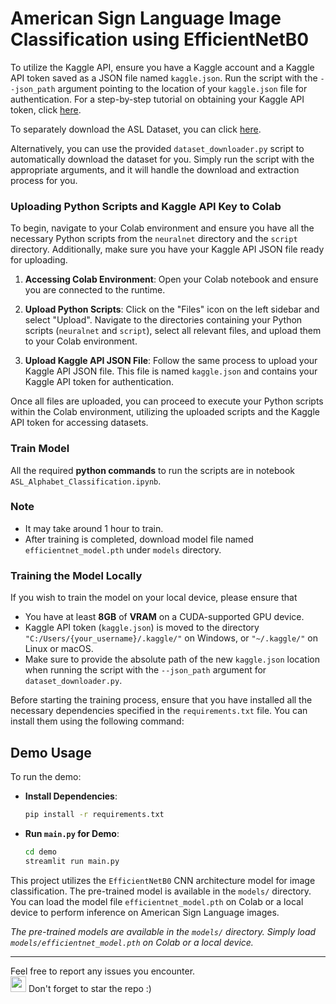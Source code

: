 # American Sign Language Image Classification using EfficientNetB0

To utilize the Kaggle API, ensure you have a Kaggle account and a Kaggle API token saved as a JSON file named `kaggle.json`. Run the script with the `--json_path` argument pointing to the location of your `kaggle.json` file for authentication. For a step-by-step tutorial on obtaining your Kaggle API token, click [here](https://christianjmills.com/posts/kaggle-obtain-api-key-tutorial/).

To separately download the ASL Dataset, you can click [here](https://www.kaggle.com/datasets/debashishsau/aslamerican-sign-language-aplhabet-dataset). 

Alternatively, you can use the provided `dataset_downloader.py` script to automatically download the dataset for you. Simply run the script with the appropriate arguments, and it will handle the download and extraction process for you.

### Uploading Python Scripts and Kaggle API Key to Colab
To begin, navigate to your Colab environment and ensure you have all the necessary Python scripts from the `neuralnet` directory and the `script` directory. Additionally, make sure you have your Kaggle API JSON file ready for uploading.

1. **Accessing Colab Environment**: Open your Colab notebook and ensure you are connected to the runtime.

2. **Upload Python Scripts**: Click on the "Files" icon on the left sidebar and select "Upload". Navigate to the directories containing your Python scripts (`neuralnet` and `script`), select all relevant files, and upload them to your Colab environment.

3. **Upload Kaggle API JSON File**: Follow the same process to upload your Kaggle API JSON file. This file is named `kaggle.json` and contains your Kaggle API token for authentication.

Once all files are uploaded, you can proceed to execute your Python scripts within the Colab environment, utilizing the uploaded scripts and the Kaggle API token for accessing datasets. 

### Train Model
All the required **python commands** to run the scripts are in notebook `ASL_Alphabet_Classification.ipynb`.

### Note
- It may take around 1 hour to train.
- After training is completed, download model file named `efficientnet_model.pth` under `models` directory.

### Training the Model Locally

If you wish to train the model on your local device, please ensure that 
- You have at least **8GB** of **VRAM** on a CUDA-supported GPU device. 
- Kaggle API token (`kaggle.json`) is moved to the directory `"C:/Users/{your_username}/.kaggle/"` on Windows, or `"~/.kaggle/"` on Linux or macOS. 
- Make sure to provide the absolute path of the new `kaggle.json` location when running the script with the `--json_path` argument for `dataset_downloader.py`.

Before starting the training process, ensure that you have installed all the necessary dependencies specified in the `requirements.txt` file. You can install them using the following command:

## Demo Usage

To run the demo:

- **Install Dependencies**:

    ```bash
    pip install -r requirements.txt
    ```
- **Run `main.py` for Demo**:

    ```bash
    cd demo
    streamlit run main.py
    ```

This project utilizes the `EfficientNetB0` CNN architecture model for image classification. The pre-trained model is available in the `models/` directory. You can load the model file `efficientnet_model.pth` on Colab or a local device to perform inference on American Sign Language images.

<i>The pre-trained models are available in the `models/` directory. Simply load `models/efficientnet_model.pth` on Colab or a local device.</i>

---
Feel free to report any issues you encounter. </br>
<img src="https://user-images.githubusercontent.com/74038190/213844263-a8897a51-32f4-4b3b-b5c2-e1528b89f6f3.png" width="25px" /> Don't forget to star the repo :)